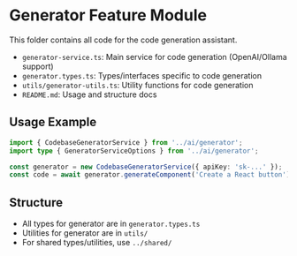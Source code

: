# Generator Feature Module

This folder contains all code for the code generation assistant.

- `generator-service.ts`: Main service for code generation (OpenAI/Ollama support)
- `generator.types.ts`: Types/interfaces specific to code generation
- `utils/generator-utils.ts`: Utility functions for code generation
- `README.md`: Usage and structure docs

## Usage Example

```ts
import { CodebaseGeneratorService } from '../ai/generator';
import type { GeneratorServiceOptions } from '../ai/generator';

const generator = new CodebaseGeneratorService({ apiKey: 'sk-...' });
const code = await generator.generateComponent('Create a React button');
```

## Structure
- All types for generator are in `generator.types.ts`
- Utilities for generator are in `utils/`
- For shared types/utilities, use `../shared/`
